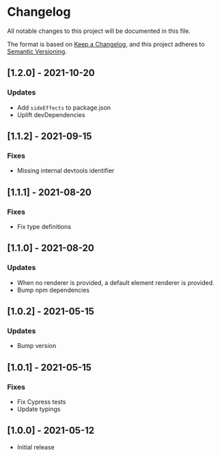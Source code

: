 # Changelog
All notable changes to this project will be documented in this file.

The format is based on [Keep a Changelog](https://keepachangelog.com/en/1.0.0/),
and this project adheres to [Semantic Versioning](https://semver.org/spec/v2.0.0.html).

## [1.2.0] - 2021-10-20

### Updates
- Add `sideEffects` to package.json
- Uplift devDependencies

## [1.1.2] - 2021-09-15

### Fixes
- Missing internal devtools identifier

## [1.1.1] - 2021-08-20

### Fixes
- Fix type definitions

## [1.1.0] - 2021-08-20

### Updates
- When no renderer is provided, a default element renderer is provided.
- Bump npm dependencies

## [1.0.2] - 2021-05-15

### Updates
- Bump version

## [1.0.1] - 2021-05-15

### Fixes
- Fix Cypress tests
- Update typings

## [1.0.0] - 2021-05-12

- Initial release
